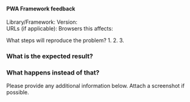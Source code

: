 #### PWA Framework feedback

Library/Framework:
Version:  
URLs (if applicable):
Browsers this affects: 

What steps will reproduce the problem?
1.
2.
3.

### What is the expected result?


### What happens instead of that?


Please provide any additional information below. Attach a screenshot if
possible.
